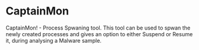 # CaptainMon
CaptainMon! - Process Spwaning tool.
This tool can be used to spwan the newly created processes and gives an option to either Suspend or Resume it, during analysing a Malware sample. 
